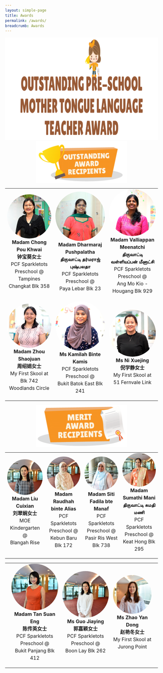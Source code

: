 ```yaml
---
layout: simple-page
title: Awards
permalink: /awards/
breadcrumb: Awards
---
```


<style>
    .profileImage {
        display: block;
        margin-left: auto;
        margin-right: auto;
        border-radius: 50%;
        width: 200px;
    }

   .nameLabel {
        text-align: center;
        margin-top: 0;
        font-size: medium;
        font-weight: bold;
        margin-bottom: 0;
        line-height: 1.5;
    }

   .centerLabel {
        text-align: center;
        margin-top: 0;
        font-size: medium;
        line-height: 1.5;
    }
</style>

<center><img class="avia_image" src="/sitedata/wp-content/uploads/2018/06/award-title-1030x337.png" alt=""
        title="award-title" height="337"></center>

<div>
    <center><img class="avia_image" src="/images/Outstanding.PNG" alt="" style="width:300px;height:138px;"></center>
</div>

<table style="width:100%;" cellspacing="20" cellpadding="20">
    <tr>
        <td>
            <div onclick="location.href='award_1.html'" style="cursor:pointer;">
                <img class="profileImage" src="./../images/Madam Chong Pou Khwai_square.jpg">
                <p class="nameLabel">
                    Madam Chong Pou Khwai<br />
                    钟宝葵女士
                </p>
                <p class="centerLabel">
                    PCF Sparkletots Preschool @<br />
                    Tampines Changkat Blk 358</p>
            </div>
        </td>
        <td>
            <div onclick="location.href='award_2.html'" style="cursor:pointer;">
                <img class="profileImage" src="./../images/Madam Dharmaraj Pushpalatha_square.jpg">
                <p class="nameLabel">
                    Madam Dharmaraj Pushpalatha<br />
                    திருவாட்டி தர்மராஜ் புஷ்பலதா
                </p>
                <p class="centerLabel">
                    PCF Sparkletots Preschool @<br />
                    Paya Lebar Blk 23</p>
            </div>
        </td>
        <td>
            <div onclick="location.href='award_3.html'" style="cursor:pointer;">
                <img class="profileImage" src="./../images/Madam Valliappan Meenatchi_square.jpg">
                <p class="nameLabel">
                    Madam Valliappan Meenatchi<br />
                    திருவாட்டி வள்ளியப்பன் மீனாட்சி</p>
                <p class="centerLabel">
                    PCF Sparkletots Preschool @<br />
                    Ang Mo Kio - Hougang Blk 929</p>
            </div>
        </td>
    </tr>
    <tr>
        <td>
            <div onclick="location.href='award_4.html'" style="cursor:pointer;">
                <img class="profileImage" src="./../images/Madam Zhou Shaojuan_square.jpg">
                <p class="nameLabel">
                    Madam Zhou Shaojuan<br />
                    周绍娟女士</p>
                <p class="centerLabel">
                    My First Skool at<br />
                    Blk 742 Woodlands Circle
                </p>
            </div>
        </td>
        <td>
            <div onclick="location.href='award_5.html'" style="cursor:pointer;">
                <img class="profileImage" src="./../images/Ms Kamilah Binte Kamis_square.jpg">
                <p class="nameLabel">
                    Ms Kamilah Binte Kamis</p>
                <p class="centerLabel">
                    PCF Sparkletots Preschool @<br />
                    Bukit Batok East Blk 241</p>
            </div>
        </td>
        <td>
            <div onclick="location.href='award_6.html'" style="cursor:pointer;">
                <img class="profileImage" src="./../images/Ms Ni Xuejing_square.jpg">
                <p class="nameLabel">
                    Ms Ni Xuejing<br />
                    倪学静女士</p>
                <p class="centerLabel">
                    My First Skool at<br />
                    51 Fernvale Link</p>
            </div>
        </td>
    </tr>
</table>



<div>
    <center><img class="avia_image" src="./../images/Merit.PNG" alt="" style="width:300px;height:138px;"></center>
</div>

<table style="width:100%;" cellspacing="20" cellpadding="20">
    <tr>
        <td>
            <div>
                <img class="profileImage" src="./../images/Madam Liu Cuixian_square.jpg">
                <p class="nameLabel">
                    Madam Liu Cuixian<br />
                    刘翠娴女士
                </p>
                <p class="centerLabel">
                        MOE Kindergarten @<br />
                        Blangah Rise</p>
            </div>
        </td>
        <td>
            <div>
                <img class="profileImage" src="./../images/Madam Raudhah binte Alias_square.jpg">
                <p class="nameLabel">
                    Madam Raudhah binte Alias<br />
                </p>
                <p class="centerLabel">
                        PCF Sparkletots Preschool @<br />
                        Kebun Baru Blk 172</p>
            </div>
        </td>
        <td>
            <div>
                <img class="profileImage" src="./../images/Madam Siti Fadila bte Manaf_square.jpg">
                <p class="nameLabel">
                    Madam Siti Fadila bte Manaf<br />
                </p>
                <p class="centerLabel">
                        PCF Sparkletots Preschool @<br />
                        Pasir Ris West Blk 738</p>
            </div>
        </td>
        <td>
            <div>
                <img class="profileImage" src="./../images/Madam Sumathi Mani_square.jpg">
                <p class="nameLabel">
                    Madam Sumathi Mani<br />
                    திருவாட்டி சுமதி மணி
                </p>
                <p class="centerLabel">
                        PCF Sparkletots Preschool @  <br />
                        Keat Hong Blk 295</p>
            </div>
        </td>
    </tr>
</table>

<table style="width:100%;" cellspacing="20" cellpadding="20">
    <tr>
        <td></td>
        <td>
            <div>
                <img class="profileImage" src="./../images/Madam Tan Suan Eng_square.jpg">
                <p class="nameLabel">
                    Madam Tan Suan Eng<br />
                    陈传英女士
                </p>
                <p class="centerLabel">
                        PCF Sparkletots Preschool @ <br />
                        Bukit Panjang Blk 412</p>
            </div>
        </td>
        <td>
            <div>
                <img class="profileImage" src="./../images/Ms Guo Jiaying_square.jpg">
                <p class="nameLabel">
                    Ms Guo Jiaying<br />
                    郭嘉颖女士
                </p>
                <p class="centerLabel">
                        PCF Sparkletots Preschool @ <br />
                        Boon Lay Blk 262</p>
            </div>
        </td>
        <td>
            <div>
                <img class="profileImage" src="./../images/Ms Zhao Yan Dong_square.jpg">
                <p class="nameLabel">
                    Ms Zhao Yan Dong<br />
                    赵艳冬女士
                </p>
                <p class="centerLabel">
                        My First Skool at<br />
                        Jurong Point</p>
            </div>
        </td>
        <td></td>
    </tr>
</table>
